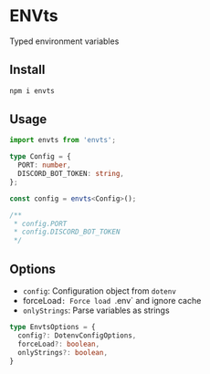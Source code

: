 # ENVts

Typed environment variables

## Install

```sh
npm i envts
```

## Usage

```ts
import envts from 'envts';

type Config = {
  PORT: number,
  DISCORD_BOT_TOKEN: string,
};

const config = envts<Config>();

/**
 * config.PORT 
 * config.DISCORD_BOT_TOKEN
 */
```

## Options

* `config`: Configuration object from `dotenv`
* forceLoad`: Force load `.env` and ignore cache
* `onlyStrings`: Parse variables as strings
 
```ts
type EnvtsOptions = {
  config?: DotenvConfigOptions,
  forceLoad?: boolean,
  onlyStrings?: boolean,
}
```
